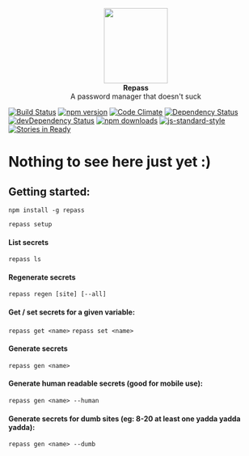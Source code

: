 <p align="center"><img width="126" height="149" src="https://i.imgur.com/9ZmsG2T.png"><br>
<strong>Repass</strong><br>
A password manager that doesn't suck
</p>

[![Build Status](https://img.shields.io/circleci/project/erulabs/repass/master.svg?style=flat-square)](https://circleci.com/gh/erulabs/repass) [![npm version](https://img.shields.io/npm/v/repass.svg?style=flat-square)](https://www.npmjs.com/package/repass) [![Code Climate](https://img.shields.io/codeclimate/github/erulabs/repass.svg?style=flat-square)](https://codeclimate.com/github/erulabs/repass) [![Dependency Status](https://img.shields.io/david/erulabs/repass.svg?style=flat-square)](https://david-dm.org/erulabs/repass) [![devDependency Status](https://img.shields.io/david/dev/erulabs/repass.svg?style=flat-square)](https://david-dm.org/erulabs/repass#info=devDependencies) [![npm downloads](https://img.shields.io/npm/dm/repass.svg?style=flat-square)](https://www.npmjs.com/package/repass) [![js-standard-style](https://img.shields.io/badge/code%20style-standard-brightgreen.svg?style=flat-square)](https://github.com/erulabs/repass) [![Stories in Ready](https://badge.waffle.io/erulabs/repass.png?label=ready&title=Ready)](https://waffle.io/erulabs/repass)

# Nothing to see here just yet :)

## Getting started:

`npm install -g repass`

`repass setup`

#### List secrets
`repass ls`

#### Regenerate secrets
`repass regen [site] [--all]`

#### Get / set secrets for a given variable:
`repass get <name>`
`repass set <name>`

#### Generate secrets
`repass gen <name>`

#### Generate human readable secrets (good for mobile use):
`repass gen <name> --human`

#### Generate secrets for dumb sites (eg: 8-20 at least one yadda yadda yadda):
`repass gen <name> --dumb`
